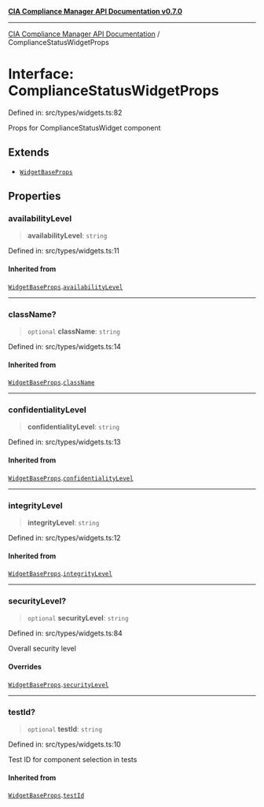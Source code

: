 [**CIA Compliance Manager API Documentation v0.7.0**](../README.md)

***

[CIA Compliance Manager API Documentation](../globals.md) / ComplianceStatusWidgetProps

# Interface: ComplianceStatusWidgetProps

Defined in: src/types/widgets.ts:82

Props for ComplianceStatusWidget component

## Extends

- [`WidgetBaseProps`](WidgetBaseProps.md)

## Properties

### availabilityLevel

> **availabilityLevel**: `string`

Defined in: src/types/widgets.ts:11

#### Inherited from

[`WidgetBaseProps`](WidgetBaseProps.md).[`availabilityLevel`](WidgetBaseProps.md#availabilitylevel)

***

### className?

> `optional` **className**: `string`

Defined in: src/types/widgets.ts:14

#### Inherited from

[`WidgetBaseProps`](WidgetBaseProps.md).[`className`](WidgetBaseProps.md#classname)

***

### confidentialityLevel

> **confidentialityLevel**: `string`

Defined in: src/types/widgets.ts:13

#### Inherited from

[`WidgetBaseProps`](WidgetBaseProps.md).[`confidentialityLevel`](WidgetBaseProps.md#confidentialitylevel)

***

### integrityLevel

> **integrityLevel**: `string`

Defined in: src/types/widgets.ts:12

#### Inherited from

[`WidgetBaseProps`](WidgetBaseProps.md).[`integrityLevel`](WidgetBaseProps.md#integritylevel)

***

### securityLevel?

> `optional` **securityLevel**: `string`

Defined in: src/types/widgets.ts:84

Overall security level

#### Overrides

[`WidgetBaseProps`](WidgetBaseProps.md).[`securityLevel`](WidgetBaseProps.md#securitylevel)

***

### testId?

> `optional` **testId**: `string`

Defined in: src/types/widgets.ts:10

Test ID for component selection in tests

#### Inherited from

[`WidgetBaseProps`](WidgetBaseProps.md).[`testId`](WidgetBaseProps.md#testid)
